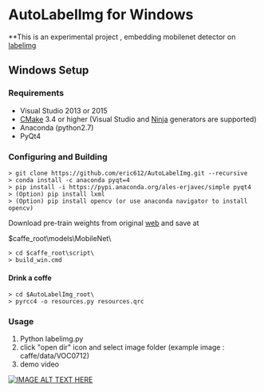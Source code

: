 # AutoLabelImg for Windows

**This is an experimental project , embedding mobilenet detector on [labelimg](https://github.com/tzutalin/labelImg) 

## Windows Setup

### Requirements

 - Visual Studio 2013 or 2015
 - [CMake](https://cmake.org/) 3.4 or higher (Visual Studio and [Ninja](https://ninja-build.org/) generators are supported)
 - Anaconda (python2.7)
 - PyQt4
 
### Configuring and Building 

```
> git clone https://github.com/eric612/AutoLabelImg.git --recursive
> conda install -c anaconda pyqt=4
> pip install -i https://pypi.anaconda.org/ales-erjavec/simple pyqt4
> (Option) pip install lxml 
> (Option) pip install opencv (or use anaconda navigator to install opencv)
```


Download pre-train weights from original [web](https://github.com/chuanqi305/MobileNet-SSD) and save at 

$caffe_root\models\\MobileNet\

```
> cd $caffe_root\script\
> build_win.cmd
```

#### Drink a coffe

```
> cd $AutoLabelImg_root\
> pyrcc4 -o resources.py resources.qrc
```

### Usage

1. Python labelimg.py
2. click "open dir" icon and select image folder (example image : caffe/data/VOC0712)
3. demo video

[![IMAGE ALT TEXT HERE](https://img.youtube.com/vi/PnFCTBvq3OI/0.jpg)](https://www.youtube.com/watch?v=PnFCTBvq3OI)

